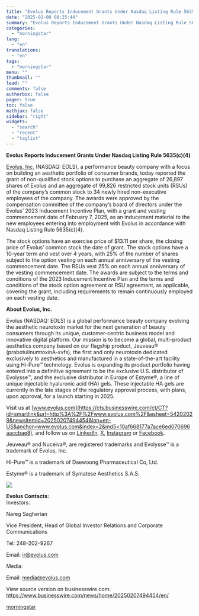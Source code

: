 ```yaml
---
title: "Evolus Reports Inducement Grants Under Nasdaq Listing Rule 5635(c)(4)"
date: "2025-02-08 08:25:44"
summary: "Evolus Reports Inducement Grants Under Nasdaq Listing Rule 5635(c)(4) Evolus, Inc. (NASDAQ: EOLS), a performance beauty company with a focus on building an aesthetic portfolio of consumer brands, today reported the grant of non-qualified stock options to purchase an aggregate of 26,897 shares of Evolus and an aggregate of 99,826..."
categories:
  - "morningstar"
lang:
  - "en"
translations:
  - "en"
tags:
  - "morningstar"
menu: ""
thumbnail: ""
lead: ""
comments: false
authorbox: false
pager: true
toc: false
mathjax: false
sidebar: "right"
widgets:
  - "search"
  - "recent"
  - "taglist"
---
```


**Evolus Reports Inducement Grants Under Nasdaq Listing Rule 5635(c)(4)**

[Evolus, Inc.](https://cts.businesswire.com/ct/CT?id=smartlink&url=https%3A%2F%2Fwww.evolus.com%2F&esheet=54202029&newsitemid=20250207494454&lan=en-US&anchor=Evolus%2C+Inc.&index=1&md5=89d7b6c49f77e3324480dc61b2ddfdf5) (NASDAQ: EOLS), a performance beauty company with a focus on building an aesthetic portfolio of consumer brands, today reported the grant of non-qualified stock options to purchase an aggregate of 26,897 shares of Evolus and an aggregate of 99,826 restricted stock units (RSUs) of the company’s common stock to 34 newly hired non-executive employees of the company. The awards were approved by the compensation committee of the company’s board of directors under the Evolus’ 2023 Inducement Incentive Plan, with a grant and vesting commencement date of February 7, 2025, as an inducement material to the new employees entering into employment with Evolus in accordance with Nasdaq Listing Rule 5635(c)(4).

The stock options have an exercise price of $13.11 per share, the closing price of Evolus’ common stock the date of grant. The stock options have a 10-year term and vest over 4 years, with 25% of the number of shares subject to the option vesting on each annual anniversary of the vesting commencement date. The RSUs vest 25% on each annual anniversary of the vesting commencement date. The awards are subject to the terms and conditions of the 2023 Inducement Incentive Plan and the terms and conditions of the stock option agreement or RSU agreement, as applicable, covering the grant, including requirements to remain continuously employed on each vesting date.

**About Evolus, Inc.**

Evolus (NASDAQ: EOLS) is a global performance beauty company evolving the aesthetic neurotoxin market for the next generation of beauty consumers through its unique, customer-centric business model and innovative digital platform. Our mission is to become a global, multi-product aesthetics company based on our flagship product, Jeuveau® (prabotulinumtoxinA-xvfs), the first and only neurotoxin dedicated exclusively to aesthetics and manufactured in a state-of-the-art facility using Hi-Pure™ technology. Evolus is expanding its product portfolio having entered into a definitive agreement to be the exclusive U.S. distributor of Evolysse™, and the exclusive distributor in Europe of Estyme®, a line of unique injectable hyaluronic acid (HA) gels. These injectable HA gels are currently in the late stages of the regulatory approval process, with plans, upon approval, for a launch starting in 2025.

Visit us at [www.evolus.com](https://cts.businesswire.com/ct/CT?id=smartlink&url=http%3A%2F%2Fwww.evolus.com%2F&esheet=54202029&newsitemid=20250207494454&lan=en-US&anchor=www.evolus.com&index=2&md5=10af668177a7ace6ed070696aaccbae8), and follow us on [LinkedIn](https://cts.businesswire.com/ct/CT?id=smartlink&url=https%3A%2F%2Fwww.linkedin.com%2Fcompany%2Fevolusaesthetic&esheet=54202029&newsitemid=20250207494454&lan=en-US&anchor=LinkedIn&index=3&md5=28d525988d7b377536c7f9d5bfcd38ee), [X](https://cts.businesswire.com/ct/CT?id=smartlink&url=https%3A%2F%2Ftwitter.com%2FEvolusAesthetic&esheet=54202029&newsitemid=20250207494454&lan=en-US&anchor=X&index=4&md5=deb1b3ed8b11ff58f9d521378be80c98), [Instagram](https://cts.businesswire.com/ct/CT?id=smartlink&url=https%3A%2F%2Fwww.instagram.com%2Fevolus%2F&esheet=54202029&newsitemid=20250207494454&lan=en-US&anchor=Instagram&index=5&md5=ae6f47d6bb3aba6f646e914473c14e67) or [Facebook](https://cts.businesswire.com/ct/CT?id=smartlink&url=https%3A%2F%2Fwww.facebook.com%2Fevolusaesthetic%2F&esheet=54202029&newsitemid=20250207494454&lan=en-US&anchor=Facebook&index=6&md5=608ae245c7f92453a1b4e6b26e718bdb).

Jeuveau® and Nuceiva®, are registered trademarks and Evolysse™ is a trademark of Evolus, Inc.
  
Hi-Pure™ is a trademark of Daewoong Pharmaceutical Co, Ltd.
  
Estyme® is a trademark of Symatese Aesthetics S.A.S.

 ![](https://cts.businesswire.com/ct/CT?id=bwnews&sty=20250207494454r1&sid=mstr3&distro=nx&lang=en)

**Evolus Contacts:**  
Investors:
  
Nareg Sagherian
  
Vice President, Head of Global Investor Relations and Corporate Communications
  
Tel: 248-202-9267
  
Email: [ir@evolus.com](mailto:ir@evolus.com)

Media:
  
Email: [media@evolus.com](mailto:media@evolus.com)

View source version on businesswire.com: <https://www.businesswire.com/news/home/20250207494454/en/>

[morningstar](https://www.morningstar.com/news/business-wire/20250207494454/evolus-reports-inducement-grants-under-nasdaq-listing-rule-5635c4)
